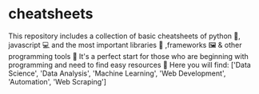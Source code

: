 # cheatsheets
This repository includes a collection of basic cheatsheets of python 🐍, javascript :computer: and the most important libraries 📖 ,frameworks 🖼️ & other programming tools 🔧
It's a perfect start for those who are beginning with programming and need to find easy resources 🚀 
Here you will find:
  ['Data Science',
   'Data Analysis',
   'Machine Learning',
   'Web Development',
   'Automation',
   'Web Scraping'] 
